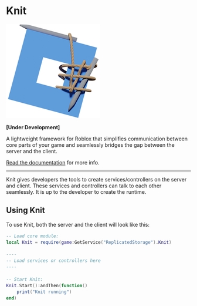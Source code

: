 # Knit

![Knit](logo/logo_256.png)

**[Under Development]**

A lightweight framework for Roblox that simplifies communication between core parts of your game and seamlessly bridges the gap between the server and the client.

[Read the documentation](https://sleitnick.github.io/Knit/) for more info.

-------------------

Knit gives developers the tools to create services/controllers on the server and client. These services and controllers can talk to each other seamlessly. It is up to the developer to create the runtime.

## Using Knit

To use Knit, both the server and the client will look like this:

```lua
-- Load core module:
local Knit = require(game:GetService("ReplicatedStorage").Knit)

----
-- Load services or controllers here
----

-- Start Knit:
Knit.Start():andThen(function()
	print("Knit running")
end)
```